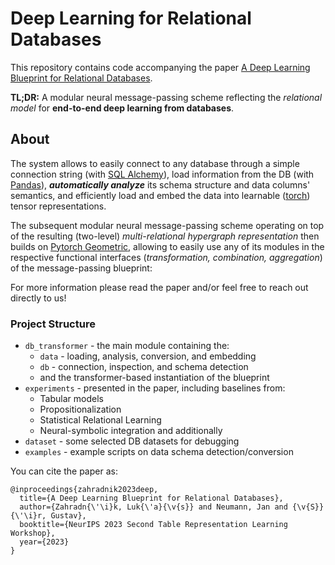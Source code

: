# Deep Learning for Relational Databases

This repository contains code accompanying the paper [A Deep Learning Blueprint for Relational Databases](https://nips.cc/virtual/2023/81289).

**TL;DR:**  A modular neural message-passing scheme reflecting the _relational model_ for **end-to-end deep learning from databases**.

## About

The system allows to easily connect to any database through a simple connection string (with [SQL Alchemy](https://www.sqlalchemy.org/)), load information from the DB (with [Pandas](https://pandas.pydata.org/)), _**automatically analyze**_ its schema structure and data columns' semantics, and efficiently load and embed the data into learnable ([torch](https://pytorch.org/)) tensor representations.

The subsequent modular neural message-passing scheme operating on top of the resulting (two-level) _multi-relational hypergraph representation_ then builds on [Pytorch Geometric](https://pyg.org/), allowing to easily use any of its modules in the respective functional interfaces (_transformation, combination, aggregation_) of the message-passing blueprint:

For more information please read the paper and/or feel free to reach out directly to us!

### Project Structure

- `db_transformer` - the main module containing the:
  -  `data` - loading, analysis, conversion, and embedding
  -  `db` - connection, inspection, and schema detection
  -  and the transformer-based instantiation of the blueprint
- `experiments` - presented in the paper, including baselines from:
  - Tabular models
  - Propositionalization
  - Statistical Relational Learning
  - Neural-symbolic integration
and additionally
- `dataset` - some selected DB datasets for debugging
- `examples` - example scripts on data schema detection/conversion

You can cite the paper as:
```
@inproceedings{zahradnik2023deep,
  title={A Deep Learning Blueprint for Relational Databases},
  author={Zahradn{\'\i}k, Luk{\'a}{\v{s}} and Neumann, Jan and {\v{S}}{\'\i}r, Gustav},
  booktitle={NeurIPS 2023 Second Table Representation Learning Workshop},
  year={2023}
}
```
